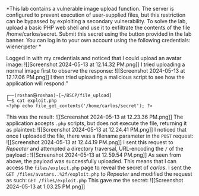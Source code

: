 *This lab contains a vulnerable image upload function. The server is configured to prevent execution of user-supplied files, but this restriction can be bypassed by exploiting a secondary vulnerability.
To solve the lab, upload a basic PHP web shell and use it to exfiltrate the contents of the file /home/carlos/secret. Submit this secret using the button provided in the lab banner.
You can log in to your own account using the following credentials: wiener:peter *

Logged in with my credentials and noticed that I could upload an avatar image:
![[Screenshot 2024-05-13 at 12.14.32 PM.png]]
I tried uploading a normal image first to observe the response:
![[Screenshot 2024-05-13 at 12.17.06 PM.png]]
I then tried uploading a malicious script to see how the application will respond:"
```
┌──(roshan㉿roshan)-[~/BSCP/file_upload]
└─$ cat exploit.php       
<?php echo file_get_contents('/home/carlos/secret'); ?>
```
This was the result:
![[Screenshot 2024-05-13 at 12.23.36 PM.png]]
The application accepts `.php` scripts, but does not execute the file, returning it as plaintext:
![[Screenshot 2024-05-13 at 12.24.41 PM.png]]
I noticed that once I uploaded the file, there was a filename parameter in the `POST` request:
![[Screenshot 2024-05-13 at 12.44.19 PM.png]]
I sent this request to *Repeater* and attempted a directory traversal, URL-encoding the `/` of the payload :
![[Screenshot 2024-05-13 at 12.59.54 PM.png]]
As seen from above, the payload was successfully uploaded. This means that I can access the `files/exploit.php` page to reveal the secret of *carlos*. I sent the `GET /files/avatars..%2f/exploit.php` to *Repeater* and modified the request as such:
`GET /files/exploit.php`
This gave me the secret:
![[Screenshot 2024-05-13 at 1.03.25 PM.png]]
